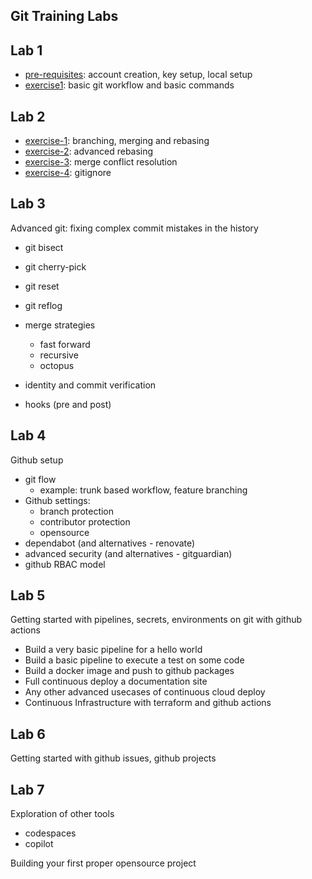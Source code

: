 ## Git Training Labs

## Lab 1 
- [pre-requisites](./lab-1/pre-req.md): account creation, key setup, local setup
- [exercise1](./lab-1/exercise-1.md): basic git workflow and basic commands


## Lab 2
- [exercise-1](./lab-2/exercise-1.md): branching, merging and rebasing
- [exercise-2](./lab-2/exercise-2.md): advanced rebasing
- [exercise-3](./lab-2/exercise-3.md): merge conflict resolution
- [exercise-4](./lab-2/exercise-4.md): gitignore


## Lab 3

Advanced git: fixing complex commit mistakes in the history

- git bisect
- git cherry-pick
- git reset
- git reflog
- merge strategies
  - fast forward
  - recursive
  - octopus

- identity and commit verification
- hooks (pre and post)

## Lab 4

Github setup

- git flow 
  - example: trunk based workflow, feature branching
- Github settings: 
  - branch protection
  - contributor protection
  - opensource
- dependabot (and alternatives - renovate)
- advanced security (and alternatives - gitguardian)
- github RBAC model


## Lab 5

Getting started with pipelines, secrets, environments on git with github actions

- Build a very basic pipeline for a hello world
- Build a basic pipeline to execute a test on some code
- Build a docker image and push to github packages
- Full continuous deploy a documentation site
- Any other advanced usecases of continuous cloud deploy
- Continuous Infrastructure with terraform and github actions


## Lab 6

Getting started with github issues, github projects


## Lab 7 

Exploration of other tools 
- codespaces
- copilot

Building your first proper opensource project